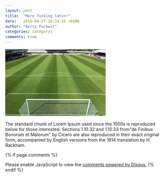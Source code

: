 ```yaml
---
layout: post
title:  "More fucking latin!"
date:   2016-04-27 16:14:15 +0100
author: "Berty Fuckwit"
categories: category1
comments: true
---
```

![injury](/assets/news-3.jpg)

The standard chunk of Lorem Ipsum used since the 1500s is reproduced below <!--more-->for those interested. Sections 1.10.32 and 1.10.33 from"de Finibus Bonorum et Malorum" by Cicero are also reproduced in their exact original form, accompanied by English versions from the 1914 translation by H. Rackham.




{% if page.comments %}
<div id="disqus_thread"></div>
<script>
    /**
     *  RECOMMENDED CONFIGURATION VARIABLES: EDIT AND UNCOMMENT THE SECTION BELOW TO INSERT DYNAMIC VALUES FROM YOUR PLATFORM OR CMS.
     *  LEARN WHY DEFINING THESE VARIABLES IS IMPORTANT: https://disqus.com/admin/universalcode/#configuration-variables
     */
    /*
    var disqus_config = function () {
        this.page.url = index.html;  // Replace PAGE_URL with your page's canonical URL variable
        this.page.identifier = PAGE_IDENTIFIER; // Replace PAGE_IDENTIFIER with your page's unique identifier variable
    };
    */
    (function() {  // DON'T EDIT BELOW THIS LINE
        var d = document, s = d.createElement('script');
        
        s.src = '//arbroathwalkingfootball.disqus.com/embed.js';
        
        s.setAttribute('data-timestamp', +new Date());
        (d.head || d.body).appendChild(s);
    })();
</script>
<noscript>Please enable JavaScript to view the <a href="https://disqus.com/?ref_noscript" rel="nofollow">comments powered by Disqus.</a></noscript>
{% endif %} 

